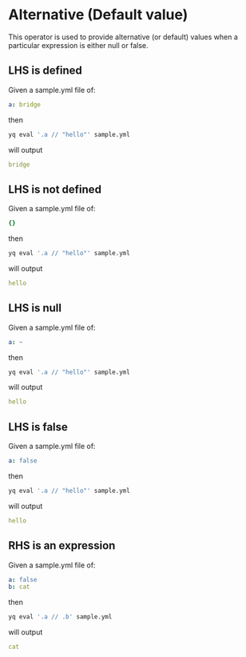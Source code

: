 # Alternative (Default value)

This operator is used to provide alternative (or default) values when a particular expression is either null or false.

## LHS is defined

Given a sample.yml file of:

```yaml
a: bridge
```

then

```bash
yq eval '.a // "hello"' sample.yml
```

will output

```yaml
bridge
```

## LHS is not defined

Given a sample.yml file of:

```yaml
{}
```

then

```bash
yq eval '.a // "hello"' sample.yml
```

will output

```yaml
hello
```

## LHS is null

Given a sample.yml file of:

```yaml
a: ~
```

then

```bash
yq eval '.a // "hello"' sample.yml
```

will output

```yaml
hello
```

## LHS is false

Given a sample.yml file of:

```yaml
a: false
```

then

```bash
yq eval '.a // "hello"' sample.yml
```

will output

```yaml
hello
```

## RHS is an expression

Given a sample.yml file of:

```yaml
a: false
b: cat
```

then

```bash
yq eval '.a // .b' sample.yml
```

will output

```yaml
cat
```
